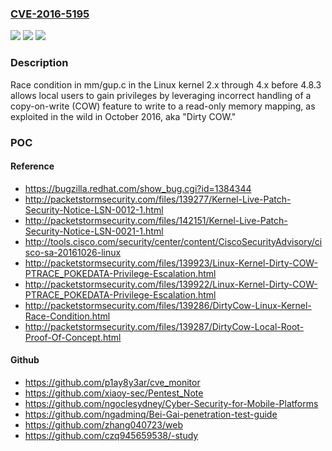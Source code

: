 ### [CVE-2016-5195](https://cve.mitre.org/cgi-bin/cvename.cgi?name=CVE-2016-5195)
![](https://img.shields.io/static/v1?label=Product&message=n%2Fa&color=blue)
![](https://img.shields.io/static/v1?label=Version&message=n%2Fa&color=blue)
![](https://img.shields.io/static/v1?label=Vulnerability&message=n%2Fa&color=brighgreen)

### Description

Race condition in mm/gup.c in the Linux kernel 2.x through 4.x before 4.8.3 allows local users to gain privileges by leveraging incorrect handling of a copy-on-write (COW) feature to write to a read-only memory mapping, as exploited in the wild in October 2016, aka "Dirty COW."

### POC

#### Reference
- https://bugzilla.redhat.com/show_bug.cgi?id=1384344
- http://packetstormsecurity.com/files/139277/Kernel-Live-Patch-Security-Notice-LSN-0012-1.html
- http://packetstormsecurity.com/files/142151/Kernel-Live-Patch-Security-Notice-LSN-0021-1.html
- http://tools.cisco.com/security/center/content/CiscoSecurityAdvisory/cisco-sa-20161026-linux
- http://packetstormsecurity.com/files/139923/Linux-Kernel-Dirty-COW-PTRACE_POKEDATA-Privilege-Escalation.html
- http://packetstormsecurity.com/files/139922/Linux-Kernel-Dirty-COW-PTRACE_POKEDATA-Privilege-Escalation.html
- http://packetstormsecurity.com/files/139286/DirtyCow-Linux-Kernel-Race-Condition.html
- http://packetstormsecurity.com/files/139287/DirtyCow-Local-Root-Proof-Of-Concept.html

#### Github
- https://github.com/p1ay8y3ar/cve_monitor
- https://github.com/xiaoy-sec/Pentest_Note
- https://github.com/ngoclesydney/Cyber-Security-for-Mobile-Platforms
- https://github.com/ngadminq/Bei-Gai-penetration-test-guide
- https://github.com/zhang040723/web
- https://github.com/czq945659538/-study

